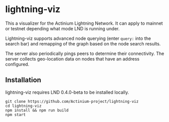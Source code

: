 # lightning-viz

This a visualizer for the Actinium Lightning Network. It can apply to mainnet or testnet depending what mode LND is running under.

Lightning-viz supports advanced node querying (enter `query:` into the search bar) and remapping of the graph based on the node search results.

The server also periodically pings peers to determine their connectivity. The server collects geo-location data on nodes that have an address configured.

## Installation

lightning-viz requires LND 0.4.0-beta to be installed locally.

```
git clone https://github.com/Actinium-project/lightning-viz
cd lightning-viz
npm install && npm run build
npm start
```
